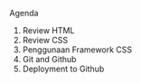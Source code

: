 Agenda

1. Review HTML
2. Review CSS
3. Penggunaan Framework CSS
4. Git and Github
5. Deployment to Github